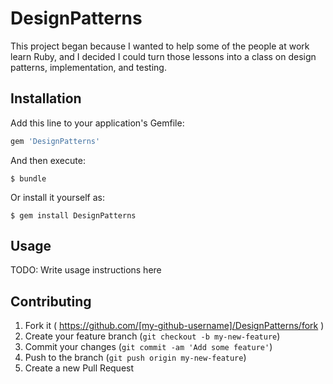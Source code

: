 # DesignPatterns

This project began because I wanted to help some of the people at work learn Ruby, and I decided I could turn those lessons into a class on design patterns, implementation, and testing.


## Installation

Add this line to your application's Gemfile:

```ruby
gem 'DesignPatterns'
```

And then execute:

    $ bundle

Or install it yourself as:

    $ gem install DesignPatterns

## Usage

TODO: Write usage instructions here

## Contributing

1. Fork it ( https://github.com/[my-github-username]/DesignPatterns/fork )
2. Create your feature branch (`git checkout -b my-new-feature`)
3. Commit your changes (`git commit -am 'Add some feature'`)
4. Push to the branch (`git push origin my-new-feature`)
5. Create a new Pull Request
